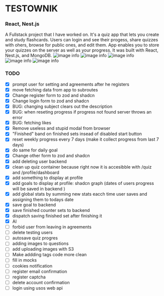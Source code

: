 # TESTOWNIK
### React, Nest.js
A Fullstack project that I have worked on. It's a quiz app that lets you create and study flashcards. Users can login and see their progess, share quizzes with ohers, browse for public ones, and edit them. App enables you to store your quizzes on the server as well as your progress. It was built with React, Nest.js, and MongoDB.
![image info](https://stefangrzelec.top/public/images/testo1.png)
![image info](https://stefangrzelec.top/public/images/testo2.png)
![image info](https://stefangrzelec.top/public/images/testo3.png)
![image info](https://stefangrzelec.top/public/images/testo4.png)
![image info](https://stefangrzelec.top/public/images/testo5.png)


### TODO
- [x] prompt user for setting  and agreements after he registers
- [x] move fetching data from app to subroutes
- [x] Change register form to zod and shadcn
- [x] Change login form to zod and shadcn
- [x] BUG: changing subject clears out the description
- [x] BUG: when reseting progress if progress not found server throws an error
- [x] BUG: fetching likes
- [x] Remove useless and stupid modal from browser
- [x] "Finished" band on finished sets insead of disabled start button
- [x] reset weekly progress every 7 days (make it collect progress from last 7 days)
- [x] do same for daily goal
- [x] Change other form to zod and shadcn
- [x] add deleting user backend
- [x] clean up quiz container because right now it is accesibble with /quiz and /profile/dashboard
- [x] add something to display at profile
- [x] add goals to display at profile: shadcn graph (dates of users progress will be saved in backend )
- [x] add global stats by summing new stats eacch time user saves and assigning them to todays date
- [x] save goal to backend
- [x] save finished counter sets to backend
- [x] dispatch saving finished set after finishing it 
- [x] AI
- [ ] forbid user from leaving in agreements
- [ ] delete testing users
- [ ] autosave quiz progres
- [ ] adding images to questions
- [ ] add uploading images with S3
- [ ] Make addding tags code more clean
- [ ] fill in mocks
- [ ] cookies notification
- [ ] register email confirmation
- [ ] register captcha
- [ ] delete account confirmation
- [ ] login using usos web api